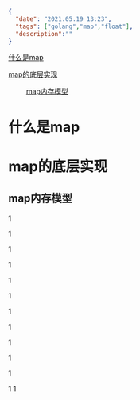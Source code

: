 ```json
{
  "date": "2021.05.19 13:23",
  "tags": ["golang","map","float"],
  "description":""
}
```

<font color="Hotpink">[什么是map](#jump1)</font>

[map的底层实现](#jump2)

&emsp; &emsp; [map内存模型](#jump3)

# <span id="jump1">什么是map</span>

# <span id="jump2">map的底层实现</span>

## <span id="jump3">map内存模型</span>






1

1

1

1

1


1

1

1


1

1

1

1 
1



















